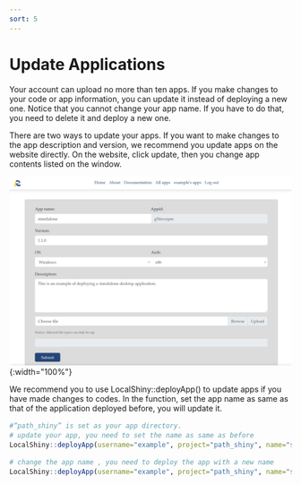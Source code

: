 ```yaml
---
sort: 5
---
```


# Update Applications

Your account can upload no more than ten apps. If you make changes to your code or app information, you can update it instead of deploying a new one. Notice that you cannot change your app name. If you have to do that, you need to delete it and deploy a new one.

There are two ways to update your apps. If you want to make changes to the app description and version, we recommend you update apps on the website directly. On the website, click update, then you change app contents listed on the window.

![07_update](./images/07_update.png){:width="100%"}

We recommend you to use LocalShiny::deployApp() to update apps if you have made changes to codes. In the function, set the app name as same as that of the application deployed before, you will update it.

```r
#“path_shiny” is set as your app directory.
# update your app, you need to set the name as same as before
LocalShiny::deployApp(username="example", project="path_shiny", name="source")
```

```r
# change the app name , you need to deploy the app with a new name
LocalShiny::deployApp(username="example", project="path_shiny", name="source1")
```